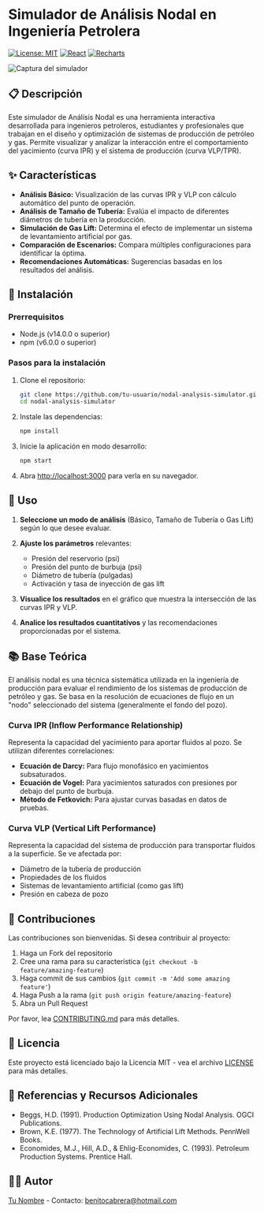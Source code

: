 # Simulador de Análisis Nodal en Ingeniería Petrolera

[![License: MIT](https://img.shields.io/badge/License-MIT-blue.svg)](https://opensource.org/licenses/MIT)
[![React](https://img.shields.io/badge/React-17.0.2-61DAFB?logo=react)](https://reactjs.org/)
[![Recharts](https://img.shields.io/badge/Recharts-2.1.9-22b5bf)](https://recharts.org/)

![Captura del simulador](docs/images/screenshot.png)

## 📋 Descripción

Este simulador de Análisis Nodal es una herramienta interactiva desarrollada para ingenieros petroleros, estudiantes y profesionales que trabajan en el diseño y optimización de sistemas de producción de petróleo y gas. Permite visualizar y analizar la interacción entre el comportamiento del yacimiento (curva IPR) y el sistema de producción (curva VLP/TPR).

## ✨ Características

- **Análisis Básico:** Visualización de las curvas IPR y VLP con cálculo automático del punto de operación.
- **Análisis de Tamaño de Tubería:** Evalúa el impacto de diferentes diámetros de tubería en la producción.
- **Simulación de Gas Lift:** Determina el efecto de implementar un sistema de levantamiento artificial por gas.
- **Comparación de Escenarios:** Compara múltiples configuraciones para identificar la óptima.
- **Recomendaciones Automáticas:** Sugerencias basadas en los resultados del análisis.

## 🚀 Instalación

### Prerrequisitos
- Node.js (v14.0.0 o superior)
- npm (v6.0.0 o superior)

### Pasos para la instalación

1. Clone el repositorio:
   ```bash
   git clone https://github.com/tu-usuario/nodal-analysis-simulator.git
   cd nodal-analysis-simulator
   ```

2. Instale las dependencias:
   ```bash
   npm install
   ```

3. Inicie la aplicación en modo desarrollo:
   ```bash
   npm start
   ```

4. Abra [http://localhost:3000](http://localhost:3000) para verla en su navegador.

## 🔧 Uso

1. **Seleccione un modo de análisis** (Básico, Tamaño de Tubería o Gas Lift) según lo que desee evaluar.

2. **Ajuste los parámetros** relevantes:
   - Presión del reservorio (psi)
   - Presión del punto de burbuja (psi)
   - Diámetro de tubería (pulgadas)
   - Activación y tasa de inyección de gas lift

3. **Visualice los resultados** en el gráfico que muestra la intersección de las curvas IPR y VLP.

4. **Analice los resultados cuantitativos** y las recomendaciones proporcionadas por el sistema.

## 📚 Base Teórica

El análisis nodal es una técnica sistemática utilizada en la ingeniería de producción para evaluar el rendimiento de los sistemas de producción de petróleo y gas. Se basa en la resolución de ecuaciones de flujo en un "nodo" seleccionado del sistema (generalmente el fondo del pozo).

### Curva IPR (Inflow Performance Relationship)
Representa la capacidad del yacimiento para aportar fluidos al pozo. Se utilizan diferentes correlaciones:
- **Ecuación de Darcy:** Para flujo monofásico en yacimientos subsaturados.
- **Ecuación de Vogel:** Para yacimientos saturados con presiones por debajo del punto de burbuja.
- **Método de Fetkovich:** Para ajustar curvas basadas en datos de pruebas.

### Curva VLP (Vertical Lift Performance)
Representa la capacidad del sistema de producción para transportar fluidos a la superficie. Se ve afectada por:
- Diámetro de la tubería de producción
- Propiedades de los fluidos
- Sistemas de levantamiento artificial (como gas lift)
- Presión en cabeza de pozo

## 🤝 Contribuciones

Las contribuciones son bienvenidas. Si desea contribuir al proyecto:

1. Haga un Fork del repositorio
2. Cree una rama para su característica (`git checkout -b feature/amazing-feature`)
3. Haga commit de sus cambios (`git commit -m 'Add some amazing feature'`)
4. Haga Push a la rama (`git push origin feature/amazing-feature`)
5. Abra un Pull Request

Por favor, lea [CONTRIBUTING.md](docs/CONTRIBUTING.md) para más detalles.

## 📄 Licencia

Este proyecto está licenciado bajo la Licencia MIT - vea el archivo [LICENSE](LICENSE) para más detalles.

## 📌 Referencias y Recursos Adicionales

- Beggs, H.D. (1991). Production Optimization Using Nodal Analysis. OGCI Publications.
- Brown, K.E. (1977). The Technology of Artificial Lift Methods. PennWell Books.
- Economides, M.J., Hill, A.D., & Ehlig-Economides, C. (1993). Petroleum Production Systems. Prentice Hall.

## 👨‍💻 Autor

[Tu Nombre](https://github.com/benitocabrerar) - Contacto: benitocabrera@hotmail.com